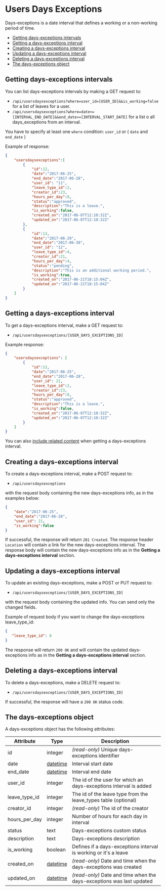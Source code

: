 # Users Days Exceptions

Days-exceptions is a date interval that defines a working or a non-working period of time.

* [Getting days-exceptions intervals](#list)
* [Getting a days-exceptions interval](#get)
* [Creating a days-exceptions interval](#create)
* [Updating a days-exceptions interval](#update)
* [Deleting a days-exceptions interval](#delete)
* [The days-exceptions object](#object)

<a name="list"></a>

## Getting days-exceptions intervals

You can list days-exceptions intervals by making a GET request to:

* `/api/usersdaysexceptions?where=user_id=[USER_ID]&&is_working=false` for a list of leaves for a user.
* `/api/usersdaysexceptions?where=date<=[INTERVAL_END_DATE]&&end_date>=[INTERVAL_START_DATE]` for a list o all days_exceptions from an interval.

You have to specify at least one `where` condition: `user_id` or ( `date` and `end_date` )

Example of response:

```json
{
	"usersdaysexceptions":[
		{
			"id":12,
			"date":"2017-06-25",
			"end_date":"2017-06-28",
			"user_id": "11",
			"leave_type_id":2,
			"creator_id":23,
			"hours_per_day":8,
			"status":"approved",
			"description":"This is a leave.",
			"is_working":false,
			"created_on":"2017-06-07T12:10:32Z",
			"updated_on":"2017-06-07T12:10:32Z"
		},
		{
			"id":13,
			"date":"2017-06-29",
			"end_date":"2017-06-30",
			"user_id": "12",
			"leave_type_id":4,
			"creator_id":21,
			"hours_per_day":4,
			"status":"pending",
			"description":"This is an additional working period.",
			"is_working":true,
			"created_on":"2017-06-21T18:15:04Z",
			"updated_on":"2017-06-21T18:15:04Z"
		}
	]
}
```

<a name="get"></a>
## Getting a days-exceptions interval

To get a days-exceptions interval, make a GET request to:

* `/api/usersdaysexceptions/[USER_DAYS_EXCEPTIONS_ID]`

Example response:

```json
{
	"usersdaysexceptions": [
		{
			"id":12,
			"date":"2017-06-25",
			"end_date":"2017-06-28",
			"user_id": 21,
			"leave_type_id":2,
			"creator_id":23,
			"hours_per_day":8,
			"status":"approved",
			"description":"This is a leave.",
			"is_working":false,
			"created_on":"2017-06-07T12:10:32Z",
			"updated_on":"2017-06-07T12:10:32Z"
		}
	]
}
```

You can also [include related content](includes.md) when getting a days-exceptions interval.

<a name="create"></a>
## Creating a days-exceptions interval

To create a days-exceptions interval, make a POST request to:

* `/api/usersdaysexceptions`

with the request body containing the new days-exceptions info, as in the examples below:

```json
{
	"date":"2017-06-25",
	"end_date":"2017-06-28",
	"user_id": 21,
	"is_working":false
}
```

If successful, the response will return `201 Created`. The response header `Location` will contain a link for the new days-exceptions interval. The response body will contain the new days-exceptions info as in the **Getting a days-exceptions interval** section.

<a name="update"></a>
## Updating a days-exceptions interval

To update an existing days-exceptions, make a POST or PUT request to:

* `/api/usersdaysexceptions/[USER_DAYS_EXCEPTIONS_ID]`

with the request body containing the updated info. You can send only the changed fields.

Example of request body if you want to change the days-exceptions leave_type_id:

```json
{
   "leave_type_id": 8
}
```

The response will return `200 OK` and will contain the updated days-exceptions info as in the **Getting a days-exceptions interval** section.

<a name="delete"></a>
## Deleting a days-exceptions interval

To delete a days-exceptions, make a DELETE request to:

* `/api/usersdaysexceptions/[USER_DAYS_EXCEPTIONS_ID]`

If successful, the response will have a `200 OK` status code.

<a name="object"></a>
## The days-exceptions object

A days-exceptions object has the following attributes:

Attribute|Type|Description
---------|----|-----------
id | integer | _(read-only)_ Unique days-exceptions identifier
date | [datetime](datetime.md) | Interval start date
end_date | [datetime](datetime.md) | Interval end date
user_id | integer | The id of the user for which an days-exceptions interval is added
leave_type_id | integer | The id of the leave type from the leave_types table (optional)
creator_id | integer | _(read-only)_ The id of the creator
hours_per_day | integer | Number of hours for each day in interval
status | text | Days-exceptions custom status
description | text | Days-exceptions description
is_working | boolean | Defines if a days-exceptions interval is working or it's a leave
created_on | [datetime](datetime.md) | _(read-only)_ Date and time when the days-exceptions was created
updated_on | [datetime](datetime.md) | _(read-only)_ Date and time when the days-exceptions was last updated